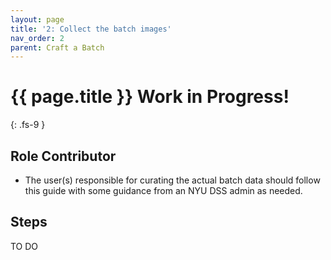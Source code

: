 ```yaml
---
layout: page
title: '2: Collect the batch images'
nav_order: 2
parent: Craft a Batch
---
```

# {{ page.title }} <span class="label label-purple">Work in Progress!</span>
{: .fs-9 }

## Role <span class="label label-yellow">Contributor</span>

- The user(s) responsible for curating the actual batch data should follow this guide with some guidance from an NYU DSS admin as needed.

## Steps

TO DO
